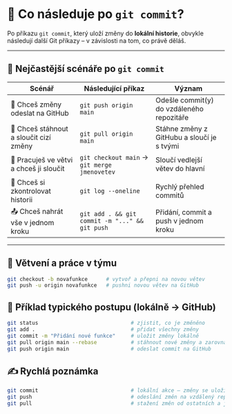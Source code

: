 # 🔁 Co následuje po `git commit`?

Po příkazu `git commit`, který uloží změny do **lokální historie**, obvykle následují další Git příkazy – v závislosti na tom, co právě děláš.

---

## 📌 Nejčastější scénáře po `git commit`

| Scénář                              | Následující příkaz                         | Význam                                                                 |
|-------------------------------------|--------------------------------------------|------------------------------------------------------------------------|
| 📨 Chceš změny odeslat na GitHub    | `git push origin main`                     | Odešle commit(y) do vzdáleného repozitáře                             |
| 🔁 Chceš stáhnout a sloučit cizí změny | `git pull origin main`                     | Stáhne změny z GitHubu a sloučí je s tvými                            |
| 🌱 Pracuješ ve větvi a chceš ji sloučit | `git checkout main` → `git merge jmenovetev` | Sloučí vedlejší větev do hlavní                                       |
| 🔄 Chceš si zkontrolovat historii   | `git log --oneline`                        | Rychlý přehled commitů                                                 |
| 📤 Chceš nahrát vše v jednom kroku  | `git add . && git commit -m "..." && git push` | Přidání, commit a push v jednom kroku                                 |

---

## 🔁 Větvení a práce v týmu

```bash
git checkout -b novafunkce      # vytvoř a přepni na novou větev
git push -u origin novafunkce   # pushni novou větev na GitHub
```

## 🧪 Příklad typického postupu (lokálně → GitHub)

```bash
git status                              # zjistit, co je změněno
git add .                               # přidat všechny změny
git commit -m "Přidání nové funkce"     # uložit změny lokálně
git pull origin main --rebase           # stáhnout nové změny a zarovnat
git push origin main                    # odeslat commit na GitHub
```

## ✍️ Rychlá poznámka

```bash
git commit                              # lokální akce – změny se uloží jen u tebe
git push                                # odeslání změn na vzdálený repozitář (např. GitHub)
git pull                                # stažení změn od ostatních a jejich sloučení s tvou prací
```
